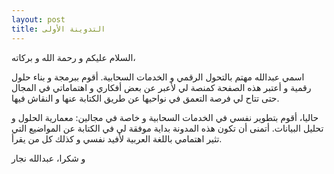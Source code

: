 ```yaml
---
layout: post
title: التدوينة الأولى
---
```


السلام عليكم و رحمة الله و بركاته،


اسمي عبدالله مهتم بالتحول الرقمي و الخدمات السحابية.  أقوم ببرمجة و بناء حلول رقمية و أعتبر هذه الصفحة كمنصة لي لأعبر 
عن بعض أفكاري و اهتماماتي في المجال حتى تتاح لي فرصة التعمق في نواحيها عن طريق الكتابة عنها و النقاش فيها. 

حاليا، أقوم بتطوير نفسي في الخدمات السحابية و خاصة في مجالين:  معمارية الحلول و تحليل البيانات. أتمنى أن تكون هذه المدونة
بداية موفقة لي في الكتابة عن المواضيع التي تثير اهتمامي باللغة العربية لأفيد نفسي و كذلك كل من يقرأ.

و شكرا،
عبدالله نجار
